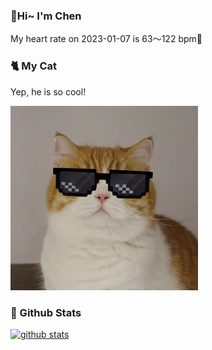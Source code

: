 ### 👋Hi~ I'm Chen

My heart rate on 2023-01-07 is 63～122 bpm💖

### 🐈 My Cat
Yep, he is so cool!

<img src="/images/mycat.jpg" width="300px" />

### 🧐 Github Stats
[![github stats](https://github-readme-stats.vercel.app/api?username=z1cheng&show_icons=true&theme=default)](https://github.com/anuraghazra/github-readme-stats)
